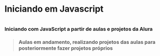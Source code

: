 <h1> Iniciando em Javascript <h1>

<h3> Iniciando com JavaScript a partir de aulas e projetos da Alura <h3>

> Aulas em andamento, realizando projetos das aulas para posteriormente fazer projetos próprios
